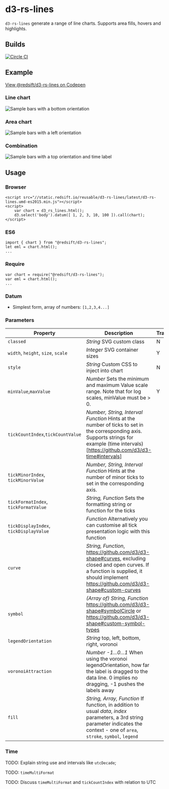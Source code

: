 # d3-rs-lines

`d3-rs-lines` generate a range of line charts. Supports area fills, hovers and highlights.

## Builds

[![Circle CI](https://circleci.com/gh/Redsift/d3-rs-lines.svg?style=svg)](https://circleci.com/gh/Redsift/d3-rs-lines)

## Example

[View @redsift/d3-rs-lines on Codepen](http:...)

### Line chart

![Sample bars with a bottom orientation](https://bricks.redsift.io/reusable/d3-rs-bars.svg?_datum=[1,200,3100,1000]&orientation=bottom)

### Area chart

![Sample bars with a left orientation](https://bricks.redsift.io/reusable/d3-rs-bars.svg?_datum=[1,200,3100,1000]&orientation=left&fill=global)

### Combination

![Sample bars with a top orientation and time label](https://bricks.redsift.io/reusable/d3-rs-bars.svg?_datum=[{%22v%22:1,%22l%22:1466424812000},{%22v%22:2,%22l%22:1466511212000},{%22v%22:3,%22l%22:1466597612000},{%22v%22:300.5,%22l%22:1466684012000},{%22v%22:4000,%22l%22:1466770412000},{%22v%22:40000,%22l%22:1466856812000}]&orientation=top&labelTime=%25a%20%25d)

## Usage

### Browser
	
	<script src="//static.redsift.io/reusable/d3-rs-lines/latest/d3-rs-lines.umd-es2015.min.js"></script>
	<script>
		var chart = d3_rs_lines.html();
		d3.select('body').datum([ 1, 2, 3, 10, 100 ]).call(chart);
	</script>

### ES6

	import { chart } from "@redsift/d3-rs-lines";
	let eml = chart.html();
	...
	
### Require

	var chart = require("@redsift/d3-rs-lines");
	var eml = chart.html();
	...

### Datum

- Simplest form, array of numbers: `[1,2,3,4...]`

### Parameters

Property|Description|Transition|Preview
----|-----------|----------|-------
`classed`|*String* SVG custom class|N
`width`, `height`, `size`, `scale`|*Integer* SVG container sizes|Y
`style`|*String* Custom CSS to inject into chart|N
`minValue`,`maxValue`|*Number* Sets the minimum and maximum Value scale range. Note that for log scales, minValue must be > 0.|Y
`tickCountIndex`,`tickCountValue`|*Number, String, Interval Function* Hints at the number of ticks to set in the corresponding axis. Supports strings for example (time intervals)[https://github.com/d3/d3-time#intervals]
`tickMinorIndex`, `tickMinorValue`|*Number, String, Interval Function* Hints at the number of minor ticks to set in the corresponding axis.
`tickFormatIndex`, `tickFormatValue`|*String, Function* Sets the formatting string or function for the ticks
`tickDisplayIndex`, `tickDisplayValue`|*Function* Alternatively you can customise all tick presentation logic with this function
`curve`|*String, Function*, https://github.com/d3/d3-shape#curves, excluding closed and open curves. If a function is supplied, it should implement https://github.com/d3/d3-shape#custom-curves
`symbol`|*(Array of) String, Function* https://github.com/d3/d3-shape#symbolCircle or https://github.com/d3/d3-shape#custom-symbol-types
`legendOrientation`|*String* top, left, bottom, right, voronoi
`voronoiAttraction`|*Number -1...0...1* When using the voronoi legendOrientation, how far the label is dragged to the data line. 0 implies no dragging, -1 pushes the labels away
`fill`|*String, Array, Function* If function, in addition to usual *data*, *index* parameters, a 3rd string parameter indicates the context - one of `area`, `stroke`, `symbol`, `legend`   

### Time

TODO: Explain string use and intervals like `utcDecade`;

TODO: `timeMultiFormat`

TODO: Discuss `timeMultiFormat` and `tickCountIndex` with relation to UTC